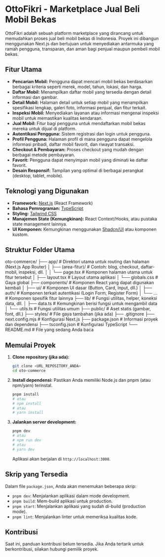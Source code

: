 # OttoFikri - Marketplace Jual Beli Mobil Bekas

OttoFikri adalah sebuah platform marketplace yang dirancang untuk memudahkan proses jual beli mobil bekas di Indonesia. Proyek ini dibangun menggunakan Next.js dan bertujuan untuk menyediakan antarmuka yang ramah pengguna, transparan, dan aman bagi penjual maupun pembeli mobil bekas.

## Fitur Utama

*   **Pencarian Mobil:** Pengguna dapat mencari mobil bekas berdasarkan berbagai kriteria seperti merek, model, tahun, lokasi, dan harga.
*   **Daftar Mobil:** Menampilkan daftar mobil yang tersedia dengan detail informasi dan gambar.
*   **Detail Mobil:** Halaman detail untuk setiap mobil yang menampilkan spesifikasi lengkap, galeri foto, informasi penjual, dan fitur terkait.
*   **Inspeksi Mobil:** Menyediakan layanan atau informasi mengenai inspeksi mobil untuk memastikan kualitas kendaraan.
*   **Jual Mobil:** Fitur bagi pengguna untuk mendaftarkan mobil bekas mereka untuk dijual di platform.
*   **Autentikasi Pengguna:** Sistem registrasi dan login untuk pengguna.
*   **Profil Pengguna:** Halaman profil di mana pengguna dapat mengelola informasi pribadi, daftar mobil favorit, dan riwayat transaksi.
*   **Checkout & Pembayaran:** Proses checkout yang mudah dengan berbagai metode pembayaran.
*   **Favorit:** Pengguna dapat menyimpan mobil yang diminati ke daftar favorit.
*   **Desain Responsif:** Tampilan yang optimal di berbagai perangkat (desktop, tablet, mobile).

## Teknologi yang Digunakan

*   **Framework:** [Next.js](https://nextjs.org/) (React Framework)
*   **Bahasa Pemrograman:** [TypeScript](https://www.typescriptlang.org/)
*   **Styling:** [Tailwind CSS](https://tailwindcss.com/)
*   **Manajemen State (Kemungkinan):** React Context/Hooks, atau pustaka state management lainnya.
*   **UI Komponen:** Kemungkinan menggunakan [Shadcn/UI](https://ui.shadcn.com/) atau komponen kustom.

## Struktur Folder Utama
oto-commerce/
├── app/                  # Direktori utama untuk routing dan halaman (Next.js App Router)
│   ├── (area-fitur)/     # Contoh: blog, checkout, daftar-mobil, inspeksi, dll.
│   │   └── page.tsx      # Komponen halaman utama untuk fitur tersebut
│   ├── layout.tsx        # Layout utama aplikasi
│   └── globals.css       # Gaya global
├── components/           # Komponen React yang dapat digunakan kembali
│   ├── ui/               # Komponen UI dasar (Button, Card, Input, dll.)
│   ├── auth/             # Komponen terkait autentikasi (Login Form, Register Form)
│   └── ...               # Komponen spesifik fitur lainnya
├── lib/                  # Fungsi utilitas, helper, koneksi data, dll.
│   ├── data.ts           # Kemungkinan berisi fungsi untuk mengambil data
│   └── utils.ts          # Fungsi utilitas umum
├── public/               # Aset statis (gambar, font, dll.)
├── styles/               # File gaya tambahan (jika ada)
├── .gitignore
├── next.config.mjs       # Konfigurasi Next.js
├── package.json          # Informasi proyek dan dependensi
├── tsconfig.json         # Konfigurasi TypeScript
└── README.md             # File yang sedang Anda baca


## Memulai Proyek

1.  **Clone repository (jika ada):**
    ```bash
    git clone <URL_REPOSITORY_ANDA>
    cd oto-commerce
    ```

2.  **Install dependensi:**
    Pastikan Anda memiliki Node.js dan pnpm (atau npm/yarn) terinstal.
    ```bash
    pnpm install
    # atau
    # npm install
    # atau
    # yarn install
    ```

3.  **Jalankan server development:**
    ```bash
    pnpm dev
    # atau
    # npm run dev
    # atau
    # yarn dev
    ```
    Aplikasi akan berjalan di `http://localhost:3000`.

## Skrip yang Tersedia

Dalam file `package.json`, Anda akan menemukan beberapa skrip:

*   `pnpm dev`: Menjalankan aplikasi dalam mode development.
*   `pnpm build`: Mem-build aplikasi untuk production.
*   `pnpm start`: Menjalankan aplikasi yang sudah di-build (production mode).
*   `pnpm lint`: Menjalankan linter untuk memeriksa kualitas kode.

## Kontribusi

Saat ini, panduan kontribusi belum tersedia. Jika Anda tertarik untuk berkontribusi, silakan hubungi pemilik proyek.